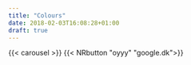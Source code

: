 ```yaml
---
title: "Colours"
date: 2018-02-03T16:08:28+01:00
draft: true
---
```

{{< carousel >}}
{{< NRbutton "oyyy" "google.dk">}}
<!-- {{ partial "carousel.html" . }} -->
